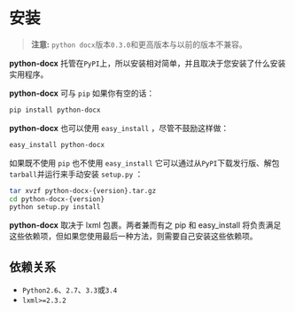 # 安装

> **注意:** `python docx`版本`0.3.0`和更高版本与以前的版本不兼容。

**python-docx** 托管在`PyPI`上，所以安装相对简单，并且取决于您安装了什么安装实用程序。

**python-docx** 可与 `pip` 如果你有空的话：

```bash
pip install python-docx
```

**python-docx** 也可以使用 `easy_install` ，尽管不鼓励这样做：

```bash
easy_install python-docx
```

如果既不使用 `pip` 也不使用 `easy_install` 它可以通过从`PyPI`下载发行版、解包`tarball`并运行来手动安装 `setup.py` ：

```bash
tar xvzf python-docx-{version}.tar.gz
cd python-docx-{version}
python setup.py install
```

**python-docx** 取决于 lxml 包裹。两者兼而有之 pip 和 easy_install 将负责满足这些依赖项，但如果您使用最后一种方法，则需要自己安装这些依赖项。

## 依赖关系

* `Python2.6`、`2.7`、`3.3`或`3.4`
* `lxml>=2.3.2`
